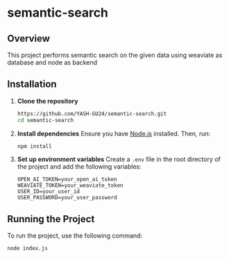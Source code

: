 # semantic-search

## Overview
This project performs semantic search on the given data using weaviate as database and node as backend

## Installation

1. **Clone the repository**
    ```bash
    https://github.com/YASH-GU24/semantic-search.git
    cd semantic-search
    ```

2. **Install dependencies**
    Ensure you have [Node.js](https://nodejs.org/) installed. Then, run:
    ```bash
    npm install
    ```

3. **Set up environment variables**
    Create a `.env` file in the root directory of the project and add the following variables:
    ```
    OPEN_AI_TOKEN=your_open_ai_token
    WEAVIATE_TOKEN=your_weaviate_token
    USER_ID=your_user_id
    USER_PASSWORD=your_user_password
    ```

## Running the Project

To run the project, use the following command:
```bash
node index.js
```
